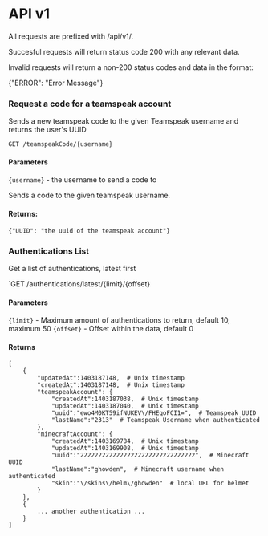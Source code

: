 API v1
======

All requests are prefixed with /api/v1/.

Succesful requests will return status code 200 with any relevant data.

Invalid requests will return a non-200 status codes and data in the format:

{"ERROR": "Error Message"}

### Request a code for a teamspeak account

Sends a new teamspeak code to the given Teamspeak username and returns the user's UUID

`GET /teamspeakCode/{username}`

#### Parameters

`{username}` - the username to send a code to

Sends a code to the given teamspeak username.

#### Returns:

    {"UUID": "the uuid of the teamspeak account"}
    
### Authentications List

Get a list of authentications, latest first

`GET /authentications/latest/{limit}/{offset}

#### Parameters

`{limit}` - Maximum amount of authentications to return, default 10, maximum 50
`{offset}` - Offset within the data, default 0

#### Returns

    [
        {
            "updatedAt":1403187148,  # Unix timestamp
            "createdAt":1403187148,  # Unix timestamp
            "teamspeakAccount": {
                "createdAt":1403187038,  # Unix timestamp
                "updatedAt":1403187040,  # Unix timestamp
                "uuid":"ewo4M0KT59ifNUKEV\/FHEqoFCI1=",  # Teamspeak UUID
                "lastName":"2313"  # Teamspeak Username when authenticated
            },
            "minecraftAccount": {
                "createdAt":1403169784,  # Unix timestamp
                "updatedAt":1403169908,  # Unix timestamp
                "uuid":"22222222222222222222222222222222",  # Minecraft UUID
                "lastName":"ghowden",  # Minecraft username when authenticated
                "skin":"\/skins\/helm\/ghowden"  # local URL for helmet
            }
        },
        {
            ... another authentication ...
        }
    ]